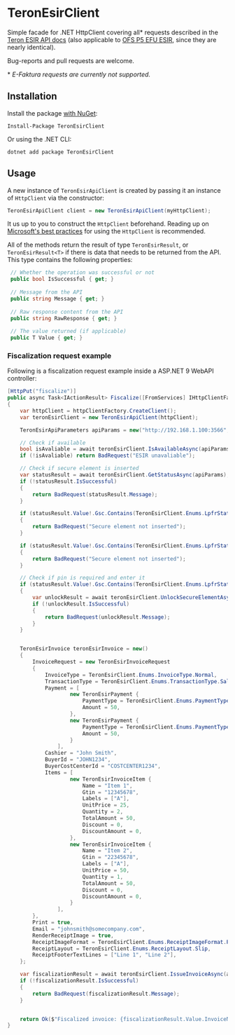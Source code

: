 # TeronEsirClient
Simple facade for .NET HttpClient covering all\* requests described in the [Teron ESIR API docs](https://api.teron.rs/#d23695c8-a874-44b4-b89b-7a867056d3c5) (also applicable to [OFS P5 EFU ESIR](https://api.ofs.ba/), since they are nearly identical).

Bug-reports and pull requests are welcome.

\* *E-Faktura requests are currently not supported.*

## Installation
Install the package [with NuGet]("https://link.to.nuget"):
```
Install-Package TeronEsirClient
```

Or using the .NET CLI:
```
dotnet add package TeronEsirClient
```

## Usage
A new instance of `TeronEsirApiClient` is created by passing it an instance of `HttpClient` via the constructor: 
```csharp
TeronEsirApiClient client = new TeronEsirApiClient(myHttpClient);
```

It us up to you to construct the `HttpClient` beforehand. Reading up on [Microsoft's best practices](https://learn.microsoft.com/en-us/dotnet/fundamentals/networking/http/httpclient-guidelines) for using the `HttpClient` is recommended.

All of the methods return the result of type `TeronEsirResult`, or `TeronEsirResult<T>` if there is data that needs to be returned from the API. This type contains the following properties:
```csharp
 // Whether the operation was successful or not
 public bool IsSuccessful { get; } 
 
 // Message from the API
 public string Message { get; }
 
 // Raw response content from the API
 public string RawResponse { get; }
 
 // The value returned (if applicable)
 public T Value { get; }
```

### Fiscalization request example
Following is a fiscalization request example inside a ASP.NET 9 WebAPI controller:
```csharp
[HttpPut("fiscalize")]
public async Task<IActionResult> Fiscalize([FromServices] IHttpClientFactory httpClientFactory)
{
    var httpClient = httpClientFactory.CreateClient();
    var teronEsirClient = new TeronEsirApiClient(httpClient);

    TeronEsirApiParameters apiParams = new("http://192.168.1.100:3566", "Bearer myBearerToken32432523523");

    // Check if available
    bool isAvaliable = await teronEsirClient.IsAvailableAsync(apiParams);
    if (!isAvaliable) return BadRequest("ESIR unavaliable");

    // Check if secure element is inserted
    var statusResult = await teronEsirClient.GetStatusAsync(apiParams);
    if (!statusResult.IsSuccessful)
    {
        return BadRequest(statusResult.Message);
    }

    if (statusResult.Value!.Gsc.Contains(TeronEsirClient.Enums.LpfrStatus.SmartCardNotPresent))
    {
        return BadRequest("Secure element not inserted");
    }

    if (statusResult.Value!.Gsc.Contains(TeronEsirClient.Enums.LpfrStatus.SmartCardNotPresent))
    {
        return BadRequest("Secure element not inserted");
    }

    // Check if pin is required and enter it
    if (statusResult.Value!.Gsc.Contains(TeronEsirClient.Enums.LpfrStatus.PinCodeRequired))
    {
        var unlockResult = await teronEsirClient.UnlockSecureElementAsync(apiParams, "1234");
        if (!unlockResult.IsSuccessful)
        {
            return BadRequest(unlockResult.Message);
        }
    }


    TeronEsirInvoice teronEsirInvoice = new()
    {
        InvoiceRequest = new TeronEsirInvoiceRequest
        {
            InvoiceType = TeronEsirClient.Enums.InvoiceType.Normal,
            TransactionType = TeronEsirClient.Enums.TransactionType.Sale,
            Payment = [
                    new TeronEsirPayment {
                        PaymentType = TeronEsirClient.Enums.PaymentType.Cash,
                        Amount = 50,
                    },
                    new TeronEsirPayment {
                        PaymentType = TeronEsirClient.Enums.PaymentType.Card,
                        Amount = 50,
                    }
                ],
            Cashier = "John Smith",
            BuyerId = "JOHN1234",
            BuyerCostCenterId = "COSTCENTER1234",
            Items = [
                    new TeronEsirInvoiceItem {
                        Name = "Item 1",
                        Gtin = "12345678",
                        Labels = ["A"],
                        UnitPrice = 25,
                        Quantity = 2,
                        TotalAmount = 50,
                        Discount = 0,
                        DiscountAmount = 0,
                    },
                    new TeronEsirInvoiceItem {
                        Name = "Item 2",
                        Gtin = "22345678",
                        Labels = ["A"],
                        UnitPrice = 50,
                        Quantity = 1,
                        TotalAmount = 50,
                        Discount = 0,
                        DiscountAmount = 0,
                    }
                ],
        },
        Print = true,
        Email = "johnsmith@somecompany.com",
        RenderReceiptImage = true,
        ReceiptImageFormat = TeronEsirClient.Enums.ReceiptImageFormat.Png,
        ReceiptLayout = TeronEsirClient.Enums.ReceiptLayout.Slip,
        ReceiptFooterTextLines = ["Line 1", "Line 2"],
    };

    var fiscalizationResult = await teronEsirClient.IssueInvoiceAsync(apiParams, teronEsirInvoice);
    if (!fiscalizationResult.IsSuccessful)
    {
        return BadRequest(fiscalizationResult.Message);
    }


    return Ok($"Fiscalized invoice: {fiscalizationResult.Value.InvoiceNumber} and sent to email.");
}
```
